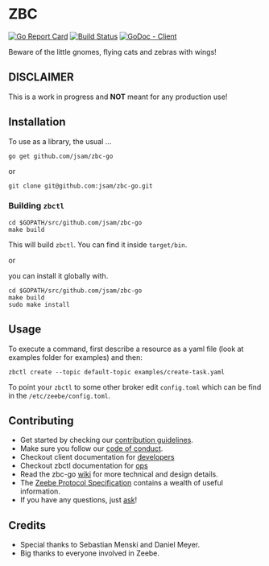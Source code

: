 # ZBC

[![Go Report Card](https://goreportcard.com/badge/github.com/jsam/zbc-go)](https://goreportcard.com/report/github.com/jsam/zbc-go)
[![Build Status](https://travis-ci.org/jsam/zbc-go.svg?branch=master)](https://travis-ci.org/jsam/zbc-go)
[![GoDoc - Client](http://godoc.org/github.com/jsam/zbc-go/zbc?status.svg)](https://godoc.org/github.com/jsam/zbc-go/zbc)

Beware of the little gnomes, flying cats and zebras with wings!


## DISCLAIMER
This is a work in progress and **NOT** meant for any production use!


## Installation

To use as a library, the usual ...

```go get github.com/jsam/zbc-go```

or

```git clone git@github.com:jsam/zbc-go.git```

### Building ```zbctl```

```
cd $GOPATH/src/github.com/jsam/zbc-go
make build
```
This will build ```zbctl```. You can find it inside ```target/bin```.

or

you can install it globally with.
```
cd $GOPATH/src/github.com/jsam/zbc-go
make build
sudo make install
```


## Usage

To execute a command, first describe a resource as a yaml file (look at examples folder for examples) and then:

```
zbctl create --topic default-topic examples/create-task.yaml
```

To point your ```zbctl``` to some other broker edit ```config.toml``` which can be find in the ```/etc/zeebe/config.toml```.


## Contributing

  * Get started by checking our [contribution guidelines](https://github.com/jsam/zbc-go/blob/master/CONTRIBUTING.md).
  * Make sure you follow our [code of conduct](https://github.com/jsam/zbc-go/blob/master/CODE_OF_CONDUCT.md).
  * Checkout client documentation for [developers](http://godoc.org/github.com/jsam/zbc-go/zbc)
  * Checkout zbctl documentation for [ops](http://godoc.org/github.com/jsam/zbc-go/cmd)
  * Read the zbc-go [wiki](https://github.com/jsam/zbc-go/wiki) for more technical and design details.
  * The [Zeebe Protocol Specification](http://www.zeebe.io/) contains a wealth of useful information.
  * If you have any questions, just [ask](https://github.com/jsam/zbc-go/issues)!


## Credits
* Special thanks to Sebastian Menski and Daniel Meyer.
* Big thanks to everyone involved in Zeebe.
